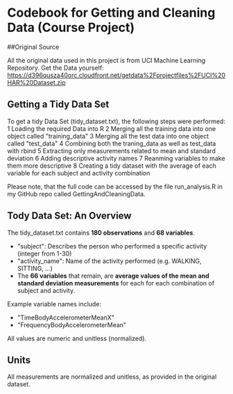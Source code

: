# Codebook for Getting and Cleaning Data (Course Project)

##Original Source

All the original data used in this project is from UCI Machine Learning Repository. Get the Data yourself:
https://d396qusza40orc.cloudfront.net/getdata%2Fprojectfiles%2FUCI%20HAR%20Dataset.zip

## Getting a Tidy Data Set

To get a tidy Data Set (tidy_dataset.txt), the following steps were performed:
1 Loading the  required Data into R
2 Merging all the training data into one object called "training_data"
3 Merging all the test data into one object called "test_data"
4 Combining both the traning_data as well as test_data with rbind
5 Extracting only measurements related to mean and standard deviation
6 Adding descriptive activity names
7 Reanming variables to make them more descriptive
8 Creating a tidy dataset with the average of each variable for each subject and activity combination

Please note, that the full code can be accessed by the file run_analysis.R in my GitHub repo called GettingAndCleaningData. 

## Tody Data Set: An Overview

The tidy_dataset.txt contains **180 observations** and **68 variables**. 
- "subject": Describes the person who performed a specific activity (integer from 1-30)
- "activity_name": Name of the activity performed (e.g. WALKING, SITTING, ...)
- The **66 variables** that remain, are **average values of the mean and standard deviation measurements** 
  for each for each combination of subject and activity.
  
Example variable names include:
- "TimeBodyAccelerometerMeanX"
- "FrequencyBodyAccelerometerMean"

All values are numeric and unitless (normalized).

## Units

All measurements are normalized and unitless, as provided in the original dataset.
